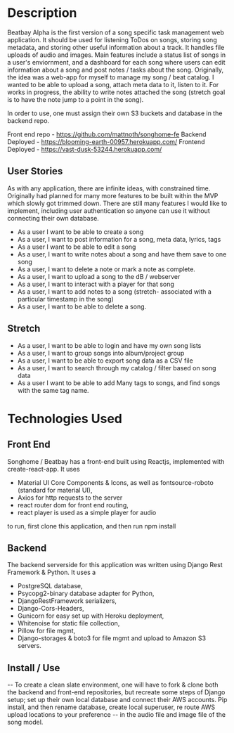 
# Description 

Beatbay Alpha is the first version of a song specific task management web application. It should be used for listening ToDos on songs, storing song metadata, and storing other useful information about a track. It handles file uploads of audio and images. Main features include a status list of songs in a user's enviornment, and a dashboard for each song where users can edit information about a song and post notes / tasks about the song. Originally, the idea was a web-app for myself to manage my song / beat catalog. I wanted to be able to upload a song, attach meta data to it, listen to it. For works in progress, the ability to write notes attached the song (stretch goal is to have the note jump to a point in the song).

In order to use, one must assign their own S3 buckets and database in the backend repo. 

Front end repo - https://github.com/mattnoth/songhome-fe
Backend Deployed - https://blooming-earth-00957.herokuapp.com/
Frontend Deployed - https://vast-dusk-53244.herokuapp.com/
## User Stories 

As with any application, there are infinite ideas, with constrained time. Originally had planned for many more features to be built within the MVP which slowly got trimmed down. There are still many features I would like to implement, including user authentication so anyone can use it without connecting their own database. 

- As a user I want to be able to create a song 
- As a user, I want to post information for a song, meta data, lyrics, tags 
- As a user I want to be able to edit a song
- As a user, I want to write notes about a song and have them save to one song 
- As a user, I want to delete a note or mark a note as complete. 
- As a user, I want to upload a song to the dB / webserver 
- As a user, I want to interact with a player for that song 
- As a user, I want to add notes to a song (stretch- associated with a particular timestamp in the song) 
- As a user, I want to be able to delete a song.  

## Stretch

- As a user, I want to be able to login and have my own song lists 
- As a user, I want to group songs into album/project group 
- As a user, I want to be able to export song data as a CSV file 
- As a user, I want to search through my catalog / filter based on song data 
- As a user I want to be able to add Many tags to songs, and find songs with the same tag name. 


# Technologies Used 
## Front End

Songhome / Beatbay has a front-end built using Reactjs, implemented with create-react-app. It uses 

- Material UI Core Components & Icons, as well as fontsource-roboto (standard for material UI),
- Axios for http requests to the server 
- react router dom for front end routing,
- react player is used as a simple player for audio 

to run, first clone this application, and then run npm install 


## Backend 

The backend serverside for this application was written using Django Rest Framework & Python. It uses a
- PostgreSQL database, 
- Psycopg2-binary database adapter for Python, 
- DjangoRestFramework serializers, 
- Django-Cors-Headers, 
- Gunicorn for easy set up with Heroku deployment, 
- Whitenoise for static file collection, 
- Pillow for file mgmt, 
- Django-storages & boto3 for file mgmt and upload to Amazon S3 servers. 


## Install / Use
-- To create a clean slate environment, one will have to fork & clone both the backend and front-end repositories, but recreate some steps of Django setup; set up their own local database and connect their AWS accounts. Pip install, and then rename database, create local superuser, re route AWS upload locations to your preference -- in the audio file and image file of the song model. 

 
